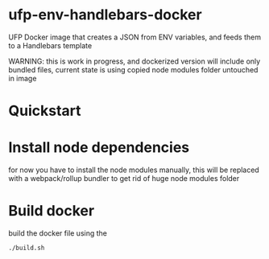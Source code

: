 # ufp-env-handlebars-docker
UFP Docker image that creates a JSON from ENV variables, and feeds them to a Handlebars template

WARNING:
this is work in progress, and dockerized version will include only bundled files, current state is using copied node modules folder untouched in image



# Quickstart

# Install node dependencies 

for now you have to install the node modules manually, this will be replaced with a webpack/rollup bundler to
get rid of huge node modules folder

# Build docker

build the docker file using the 

	./build.sh
	

